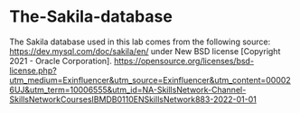 # The-Sakila-database
The Sakila database used in this lab comes from the following source: https://dev.mysql.com/doc/sakila/en/ under New BSD license [Copyright 2021 - Oracle Corporation].
https://opensource.org/licenses/bsd-license.php?utm_medium=Exinfluencer&utm_source=Exinfluencer&utm_content=000026UJ&utm_term=10006555&utm_id=NA-SkillsNetwork-Channel-SkillsNetworkCoursesIBMDB0110ENSkillsNetwork883-2022-01-01
